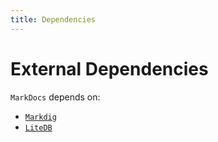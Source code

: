 ```yaml
---
title: Dependencies
---
```


External Dependencies
=====================

`MarkDocs` depends on:

* [`Markdig`](https://github.com/lunet-io/markdig)
* [`LiteDB`](https://github.com/mbdavid/LiteDB)